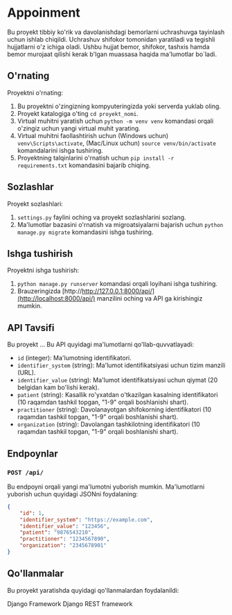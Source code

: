 # Appoinment 

Bu proyekt tibbiy ko'rik va davolanishdagi bemorlarni uchrashuvga tayinlash uchun ishlab chiqildi. Uchrashuv shifokor tomonidan yaratiladi va tegishli hujjatlarni o'z ichiga oladi.
Ushbu hujjat bemor, shifokor, tashxis hamda bemor murojaat qilishi kerak b'lgan muassasa haqida ma'lumotlar bo`ladi.


## O'rnating

Proyektni o'rnating:

1. Bu proyektni o'zingizning kompyuteringizda yoki serverda yuklab oling.
2. Proyekt katalogiga o'ting `cd proyekt_nomi`.
3. Virtual muhitni yaratish uchun `python -m venv venv` komandasi orqali o'zingiz uchun yangi virtual muhit yarating.
4. Virtual muhitni faollashtirish uchun (Windows uchun) `venv\Scripts\activate`, (Mac/Linux uchun) `source venv/bin/activate` komandalarini ishga tushiring.
5. Proyektning talqinlarini o'rnatish uchun `pip install -r requirements.txt` komandasini bajarib chiqing.

## Sozlashlar

Proyekt sozlashlari:

1. `settings.py` faylini oching va proyekt sozlashlarini sozlang.
2. Ma'lumotlar bazasini o'rnatish va migroatsiyalarni bajarish uchun `python manage.py migrate` komandasini ishga tushiring.

## Ishga tushirish

Proyektni ishga tushirish:

1. `python manage.py runserver` komandasi orqali loyihani ishga tushiring.
2. Brauzeringizda [http://http://127.0.0.1:8000/api/](http://localhost:8000/api/) manzilini oching va API ga kirishingiz mumkin.

## API Tavsifi

Bu proyekt ...
Bu API quyidagi ma'lumotlarni qo'llab-quvvatlayadi:

* `id` (integer): Ma'lumotning identifikatori.
* `identifier_system` (string): Ma'lumot identifikatsiyasi uchun tizim manzili (URL).
* `identifier_value` (string): Ma'lumot identifikatsiyasi uchun qiymat (20 belgidan kam bo'lishi kerak).
* `patient` (string): Kasallik ro'yxatdan o'tkazilgan kasalning identifikatori (10 raqamdan tashkil topgan, "1-9" orqali boshlanishi shart).
* `practitioner` (string): Davolanayotgan shifokorning identifikatori (10 raqamdan tashkil topgan, "1-9" orqali boshlanishi shart).
* `organization` (string): Davolangan tashkilotning identifikatori (10 raqamdan tashkil topgan, "1-9" orqali boshlanishi shart).

## Endpoynlar

### `POST /api/`

Bu endpoyni orqali yangi ma'lumotni yuborish mumkin. Ma'lumotlarni yuborish uchun quyidagi JSONni foydalaning:

```json
{
    "id": 1,
    "identifier_system": "https://example.com",
    "identifier_value": "123456",
    "patient": "9876543210",
    "practitioner": "1234567890",
    "organization": "2345678901"
}
```
 ## Qo'llanmalar
Bu proyekt yaratishda quyidagi qo'llanmalardan foydalanildi:

Django Framework
Django REST framework